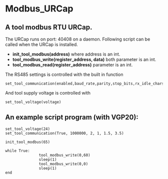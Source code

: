 # Modbus_URCap

## A tool modbus RTU URCap.
The URCap runs on port: 40408 on a daemon. Following script can be called when the URCap is installed. 
*	**init_tool_modbus(address)** where address is an int.
*	**tool_modbus_write(register_address, data)** both parameter is an int.
* **tool_modbus_read(register_address)** parameter is an int.

The RS485 settings is controlled with the built in function

    set_tool_communication(enabled,baud_rate,parity,stop_bits,rx_idle_chars,tx_idle_chars)

And tool supply voltage is controlled with

    set_tool_voltage(voltage)
    
## An example script program (with VGP20):

    set_tool_voltage(24)
    set_tool_communication(True, 1000000, 2, 1, 1.5, 3.5)

    init_tool_modbus(65)

    while True:
                   tool_modbus_write(0,60)
                   sleep(1)
                   tool_modbus_write(0,0)
                   sleep(1)
    end

